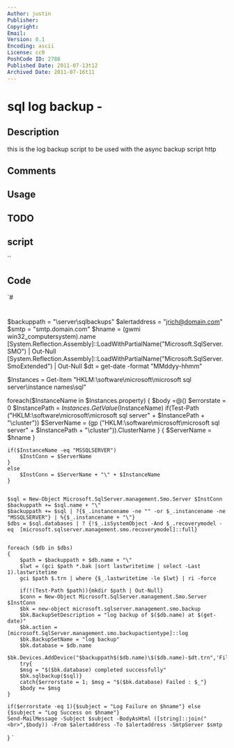 ```yaml
---
Author: justin
Publisher: 
Copyright: 
Email: 
Version: 0.1
Encoding: ascii
License: cc0
PoshCode ID: 2788
Published Date: 2011-07-13t12
Archived Date: 2011-07-16t11
---
```


# sql log backup - 

## Description

this is the log backup script to be used with the async backup script http

## Comments



## Usage



## TODO



## script

``

## Code

`#
 #
 
 $backuppath = "\\server\sqlbackups\"
 $alertaddress = "jrich@domain.com"
 $smtp = "smtp.domain.com"
 $hname = (gwmi win32_computersystem).name
 [System.Reflection.Assembly]::LoadWithPartialName("Microsoft.SqlServer.SMO") | Out-Null
 [System.Reflection.Assembly]::LoadWithPartialName("Microsoft.SqlServer.SmoExtended") | Out-Null
 $dt = get-date -format "MMddyy-hhmm"
 
 
 $Instances = Get-Item "HKLM:\software\microsoft\microsoft sql server\instance names\sql"
 
 foreach($InstanceName in $Instances.property)
 {
 	$body =@()
 	$errorstate = 0
 	$InstancePath = $Instances.GetValue($InstanceName)
 	if(Test-Path ("HKLM:\software\microsoft\microsoft sql server\" + $InstancePath + "\cluster"))
 		$ServerName = (gp ("HKLM:\software\microsoft\microsoft sql server\" + $InstancePath + "\cluster")).ClusterName
 	}
 	{
 		$ServerName = $hname
 	}
 	
 	if($InstanceName -eq "MSSQLSERVER")
 		$InstConn = $ServerName
 	}
 	else
 		$InstConn = $ServerName + "\" + $InstanceName
 	}
 
 
 	$sql = New-Object Microsoft.SqlServer.management.Smo.Server $InstConn
 	$backuppath += $sql.name + "\"
 	$backuppath += $sql | ?{$_.instancename -ne "" -or $_.instancename -ne "MSSQLSERVER"} | %{$_.instancename + "\"}
 	$dbs = $sql.databases | ? {!$_.isSystemObject -And $_.recoverymodel -eq  [microsoft.sqlserver.management.smo.recoverymodel]::full}
 	
 	
 	foreach ($db in $dbs)
 	{
 		$path = $backuppath + $db.name + "\"
 		$lwt = (gci $path *.bak |sort lastwritetime | select -Last 1).lastwritetime
 		gci $path $.trn | where {$_.lastwritetime -le $lwt} | ri -force
 		
 		if(!(Test-Path $path)){mkdir $path | Out-Null}
 	    $conn = New-Object Microsoft.SqlServer.management.Smo.Server $InstConn
 	    $bk = new-object microsoft.sqlserver.management.smo.backup
 	    $bk.BackupSetDescription = "log backup of $($db.name) at $(get-date)"
 		$bk.action = [microsoft.SqlServer.management.smo.backupactiontype]::log
 	    $bk.BackupSetName = "log backup"
 	    $bk.database = $db.name
 	    $bk.Devices.AddDevice("$backuppath$($db.name)\$($db.name)-$dt.trn",'File') 
 		try{
 		$msg = "$($bk.database) completed successfully"
 		$bk.sqlbackup($sql)}
 		catch{$errorstate = 1; $msg = "$($bk.database) Failed : $_"}
 		$body += $msg
 	}
 	
 	if($errorstate -eq 1){$subject = "Log Failure on $hname"} else {$subject = "Log Success on $hname"}
 	Send-MailMessage -Subject $subject -BodyAsHtml ([string]::join("<br>",$body)) -From $alertaddress -To $alertaddress -SmtpServer $smtp
 	
 }
`

